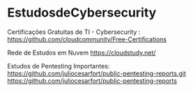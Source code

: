# EstudosdeCybersecurity
Certificações Gratuitas de TI - Cybersecurity : https://github.com/cloudcommunity/Free-Certifications

Rede de Estudos em Nuvem
https://cloudstudy.net/

Estudos de Pentesting Importantes: https://github.com/juliocesarfort/public-pentesting-reports.git
https://github.com/juliocesarfort/public-pentesting-reports

